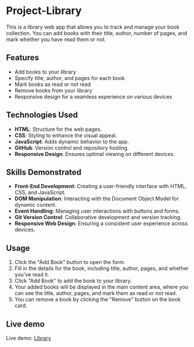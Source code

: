 # Project-Library

This is a library web app that allows you to track and manage your book collection. You can add books with their title, author, number of pages, and mark whether you have read them or not.

## Features

- Add books to your library
- Specify title, author, and pages for each book
- Mark books as read or not read
- Remove books from your library
- Responsive design for a seamless experience on various devices

## Technologies Used

- **HTML**: Structure for the web pages.
- **CSS**: Styling to enhance the visual appeal.
- **JavaScript**: Adds dynamic behavior to the app.
- **GitHub**: Version control and repository hosting.
- **Responsive Design**: Ensures optimal viewing on different devices.

## Skills Demonstrated

- **Front-End Development**: Creating a user-friendly interface with HTML, CSS, and JavaScript.
- **DOM Manipulation**: Interacting with the Document Object Model for dynamic content.
- **Event Handling**: Managing user interactions with buttons and forms.
- **Git Version Control**: Collaborative development and version tracking.
- **Responsive Web Design**: Ensuring a consistent user experience across devices.

## Usage

1. Click the "Add Book" button to open the form.
2. Fill in the details for the book, including title, author, pages, and whether you've read it.
3. Click "Add Book" to add the book to your library.
4. Your added books will be displayed in the main content area, where you can see the title, author, pages, and mark them as read or not read.
5. You can remove a book by clicking the "Remove" button on the book card.

## Live demo

Live demo: [Library](https://adnanchowdhury7249.github.io/Project-Library/)
